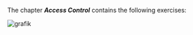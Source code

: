 The chapter ***Access Control*** contains the following exercises:  

![grafik](https://user-images.githubusercontent.com/62068604/233859463-1ed5eead-c091-4ae9-83eb-6ccff14ce0d3.png)
